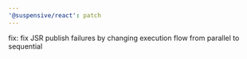 ```yaml
---
'@suspensive/react': patch
---
```


fix: fix JSR publish failures by changing execution flow from parallel to sequential
